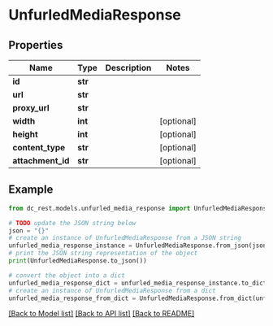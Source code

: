 # UnfurledMediaResponse


## Properties

Name | Type | Description | Notes
------------ | ------------- | ------------- | -------------
**id** | **str** |  | 
**url** | **str** |  | 
**proxy_url** | **str** |  | 
**width** | **int** |  | [optional] 
**height** | **int** |  | [optional] 
**content_type** | **str** |  | [optional] 
**attachment_id** | **str** |  | [optional] 

## Example

```python
from dc_rest.models.unfurled_media_response import UnfurledMediaResponse

# TODO update the JSON string below
json = "{}"
# create an instance of UnfurledMediaResponse from a JSON string
unfurled_media_response_instance = UnfurledMediaResponse.from_json(json)
# print the JSON string representation of the object
print(UnfurledMediaResponse.to_json())

# convert the object into a dict
unfurled_media_response_dict = unfurled_media_response_instance.to_dict()
# create an instance of UnfurledMediaResponse from a dict
unfurled_media_response_from_dict = UnfurledMediaResponse.from_dict(unfurled_media_response_dict)
```
[[Back to Model list]](../README.md#documentation-for-models) [[Back to API list]](../README.md#documentation-for-api-endpoints) [[Back to README]](../README.md)


